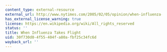 ```yaml
---
content_type: external-resource
external_url: http://www.nytimes.com/2005/02/05/opinion/when-influenza-takes-flight.html
has_external_license_warning: true
license: https://en.wikipedia.org/wiki/All_rights_reserved
status: ''
title: When Influenza Takes Flight
uid: 30f730d0-4f55-404f-a80a-fbf25c34fc6d
wayback_url: ''
---
```

